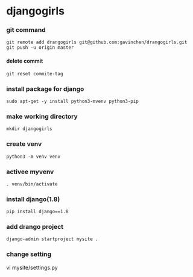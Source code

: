 # djangogirls 
### git command 
`git remote add drangogirls git@github.com:gavinchen/drangogirls.git ` 
`git push -u origin master ` 
#### delete commit
`git reset commite-tag ` 

### install package for django 
`sudo apt-get -y install python3-mvenv python3-pip ` 

### make working directory 
`mkdir djangogirls ` 

### create venv 
`python3 -m venv venv ` 

### activee myvenv 
`. venv/bin/activate ` 

### install django(1.8) 
`pip install django==1.8 ` 

### add drango project  
`django-admin startproject mysite . ` 

### change setting 
vi mysite/settings.py

